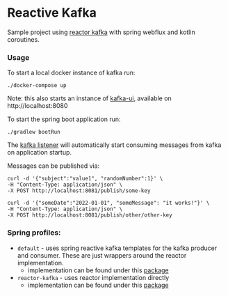 # Reactive Kafka

Sample project using [reactor kafka](https://projectreactor.io/docs/kafka/release/reference/) with spring webflux and
kotlin coroutines.

### Usage

To start a local docker instance of kafka run:

```shell
./docker-compose up
```

Note: this also starts an instance of [kafka-ui](https://github.com/provectus/kafka-ui), available on http://localhost:8080

To start the spring boot application run:

```
./gradlew bootRun
```

The [kafka listener](./src/main/kotlin/com/rp199/reactivekafka/kafka/CoReactiveKafkaListener.kt) will automatically
start consuming
messages from kafka on application startup.

Messages can be published via:

```shell
curl -d '{"subject":"value1", "randomNumber":1}' \
-H "Content-Type: application/json" \
-X POST http://localhost:8081/publish/some-key
```

```shell
curl -d '{"someDate":"2022-01-01", "someMessage": "it works!"}' \
-H "Content-Type: application/json" \
-X POST http://localhost:8081/publish/other/other-key
```

### Spring profiles:

* `default` - uses spring reactive kafka templates for the kafka producer and consumer.
  These are just wrappers around the reactor implementation.
    * implementation can be found under this [package](./src/main/kotlin/com/rp199/reactivekafka/kafka/template)
* `reactor-kafka` - uses reactor implementation directly
    * implementation can be found under this [package](./src/main/kotlin/com/rp199/reactivekafka/kafka/reactor)

